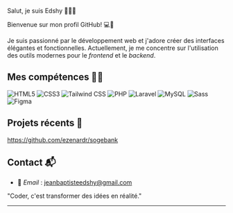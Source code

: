 Salut, je suis Edshy 👨🏼‍💻

Bienvenue sur mon profil GitHub! 💻🎉

Je suis passionné par le développement web 
et j'adore créer des interfaces élégantes 
et fonctionnelles.
Actuellement, je me concentre 
sur l'utilisation des outils modernes
pour le *frontend* et le *backend*.

## Mes compétences 💪🏻

![HTML5](https://img.shields.io/badge/html5-%23E34F26.svg?style=for-the-badge&logo=html5&logoColor=white)
![CSS3](https://img.shields.io/badge/css3-%231572B6.svg?style=for-the-badge&logo=css3&logoColor=white)
![Tailwind CSS](https://img.shields.io/badge/tailwindcss-%2338B2AC.svg?style=for-the-badge&logo=tailwind-css&logoColor=white)
![PHP](https://img.shields.io/badge/php-%23777BB4.svg?style=for-the-badge&logo=php&logoColor=white)
![Laravel](https://img.shields.io/badge/laravel-%23FF2D20.svg?style=for-the-badge&logo=laravel&logoColor=white)
![MySQL](https://img.shields.io/badge/mysql-blue?style=for-the-badge&logo=mysql)
![Sass](https://img.shields.io/badge/sass-%23CC6699.svg?style=for-the-badge&logo=sass&logoColor=white)
![Figma](https://img.shields.io/badge/figma-%23F24E1E.svg?style=for-the-badge&logo=figma&logoColor=white)

## Projets récents 🚀

https://github.com/ezenardr/sogebank

## Contact 📬

- 📧 *Email* : jeanbaptisteedshy@gmail.com

"Coder, c'est transformer des idées en réalité." 

---

